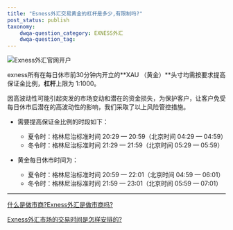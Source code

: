 ```yaml
---
title: "Esness外汇交易黄金的杠杆是多少,有限制吗?"
post_status: publish
taxonomy:
    dwqa-question_category: EXNESS外汇
    dwqa-question_tag:
---
```


![Exness外汇官网开户](https://cdn.fendou.la/welaowei8/2019/01/Exness.svg)

exness所有在每日休市前30分钟内开立的**XAU （黄金）**头寸均需按要求提高保证金比例，**杠杆**上限为 1:1000。

因高波动性可能引起突发的市场变动和潜在的资金损失，为保护客户，让客户免受每日休市后潜在的高波动性的影响，我们采取了以上风险管控措施。

- 需要提高保证金比例的时段如下：
    - 夏令时：格林尼治标准时间 20:29 — 20:59（北京时间 04:29 — 04:59）
    - 冬令时：格林尼治标准时间 21:29 — 21:59（北京时间 05:29 — 05:59）

- 黄金每日休市时间为：
    - 夏令时：格林尼治标准时间 20:59 — 22:01（北京时间 04:59 — 06:01）
    - 冬令时：格林尼治标准时间 21:59 — 23:01（北京时间 05:59 — 07:01）

* * *

[什么是做市商?Exness外汇是做市商吗?](https://we.laowei8.com/question/exness-market-maker)

[Exness外汇市场的交易时间是怎样安排的?](https://we.laowei8.com/question/exness-schedule)
